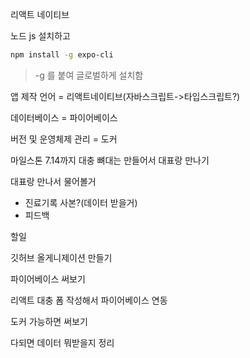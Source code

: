 리액트 네이티브

노드 js 설치하고

```bash
npm install -g expo-cli
```

> -g 를 붙여 글로벌하게 설치함



앱 제작 언어 = 리액트네이티브(자바스크립트->타입스크립트?)

데이터베이스 = 파이어베이스

버전 및 운영체제 관리 = 도커



마일스톤 7.14까지 대충 뼈대는 만들어서 대표랑 만나기

대표랑 만나서 물어볼거

- 진료기록 사본?(데이터 받을거)
- 피드백

할일

깃허브 올게니제이션 만들기

파이어베이스 써보기

리액트 대충 폼 작성해서 파이어베이스 연동

도커 가능하면 써보기



다되면 데이터 뭐받을지 정리

